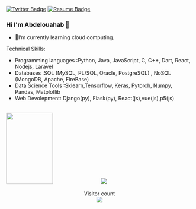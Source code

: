 [![Twitter Badge](https://img.shields.io/badge/Twitter-Profile-informational?style=flat&logo=twitter&logoColor=white&color=1CA2F1)](https://twitter.com/Abdobella448)
[![Resume Badge](https://img.shields.io/badge/CV-Resume-informational?style=flat&logo=book&logoColor=white&color=important)](https://github.com/bellaabdelouahab/bellaabdelouahab/blob/main/CV01.jpg)
### Hi I'm Abdelouahab :wave:



- 🔭I’m currently learning cloud computing.


<!--
**bellaabdelouahab/bellaabdelouahab** is a ✨ _special_ ✨ repository because its `README.md` (this file) appears on your GitHub profile.

Here are some ideas to get you started:

- 🔭 I’m currently working on ...
- 🌱 I’m currently learning ...
- 👯 I’m looking to collaborate on ...
- 🤔 I’m looking for help with ...
- 💬 Ask me about ...
- 📫 How to reach me: ...
- ⚡ Fun fact: ...
-->
  Technical Skills: 
  - Programming languages :Python, Java, JavaScript, C, C++, Dart, React, Nodejs, Laravel
  - Databases :SQL (MySQL, PL/SQL, Oracle, PostgreSQL) , NoSQL (MongoDB, Apache, FireBase)
  - Data Science Tools :Sklearn,Tensorflow, Keras, Pytorch, Numpy, Pandas, Matplotlib
  - Web Devolepment: Django(py), Flask(py), React(js),vue(js),p5(js) 
<br>
<img src="https://github-readme-stats.vercel.app/api?username=bellaabdelouahab&show_icons=true&include_all_commits=true&count_private=true&theme=react&hide_border=true&bg_color=1F222E&title_color=F85D7F&icon_color=F8D866&cache_seconds=2300" height="192px" width="50%" /></div>
<img src="https://seashell-app-zwwxz.ondigitalocean.app/graph?username=bellaabdelouahab&theme=material&hide_border=true&area=true" />
<p align="center"> 
  Visitor count<br>
  <img src="https://profile-counter.glitch.me/bellaabdelouahab/count.svg" />
</p>
